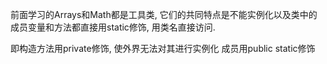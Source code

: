 前面学习的Arrays和Math都是工具类, 它们的共同特点是不能实例化以及类中的成员变量和方法都直接用static修饰, 用类名直接访问.

即构造方法用private修饰, 使外界无法对其进行实例化
成员用public static修饰

